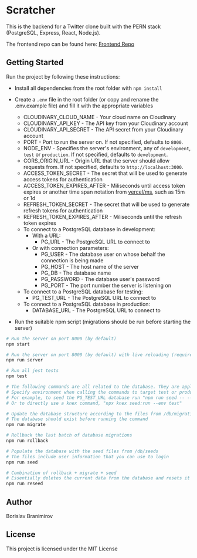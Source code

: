 # Scratcher

This is the backend for a Twitter clone built with the PERN stack (PostgreSQL, Express, React, Node.js).

The frontend repo can be found here: [Frontend Repo](https://github.com/BorislavBranimirov/scratcher-frontend)

## Getting Started

Run the project by following these instructions:

- Install all dependencies from the root folder with `npm install`
- Create a `.env` file in the root folder (or copy and rename the .env.example file) and fill it with the appropriate variables

  - CLOUDINARY_CLOUD_NAME - Your cloud name on Cloudinary
  - CLOUDINARY_API_KEY - The API key from your Cloudinary account
  - CLOUDINARY_API_SECRET - The API secret from your Cloudinary account
  - PORT - Port to run the server on. If not specified, defaults to `8000`.
  - NODE_ENV - Specifies the server's environment, any of `development`, `test` or `production`. If not specified, defaults to `development`.
  - CORS_ORIGIN_URL - Origin URL that the server should allow requests from. If not specified, defaults to `http://localhost:3000`.
  - ACCESS_TOKEN_SECRET - The secret that will be used to generate access tokens for authentication
  - ACCESS_TOKEN_EXPIRES_AFTER - Miliseconds until access token expires or another time span notation from [vercel/ms](https://github.com/vercel/ms), such as 15m or 1d
  - REFRESH_TOKEN_SECRET - The secret that will be used to generate refresh tokens for authentication
  - REFRESH_TOKEN_EXPIRES_AFTER - Miliseconds until the refresh token expires
  - To connect to a PostgreSQL database in development:
    - With a URL:
      - PG_URL - The PostgreSQL URL to connect to
    - Or with connection parameters:
      - PG_USER - The database user on whose behalf the connection is being made
      - PG_HOST - The host name of the server
      - PG_DB - The database name
      - PG_PASSWORD - The database user's password
      - PG_PORT - The port number the server is listening on
  - To connect to a PostgreSQL database for testing:
    - PG_TEST_URL - The PostgreSQL URL to connect to
  - To connect to a PostgreSQL database in production:
    - DATABASE_URL - The PostgreSQL URL to connect to

- Run the suitable npm script (migrations should be run before starting the server)

```sh
# Run the server on port 8000 (by default)
npm start

# Run the server on port 8000 (by default) with live reloading (requires nodemon to be globally installed)
npm run server

# Run all jest tests
npm test

# The following commands are all related to the database. They are applied to the development database by default.
# Specify environment when calling the commands to target test or production environments.
# For example, to seed the PG_TEST_URL database run "npm run seed -- --env test"
# Or to directly use a knex command, "npx knex seed:run --env test"

# Update the database structure according to the files from /db/migrations
# The database should exist before running the command
npm run migrate

# Rollback the last batch of database migrations
npm run rollback

# Populate the database with the seed files from /db/seeds
# The files include user information that you can use to login
npm run seed

# Combination of rollback + migrate + seed
# Essentially deletes the current data from the database and resets it to an intial state from the seed files
npm run reseed
```

## Author

Borislav Branimirov

## License

This project is licensed under the MIT License
